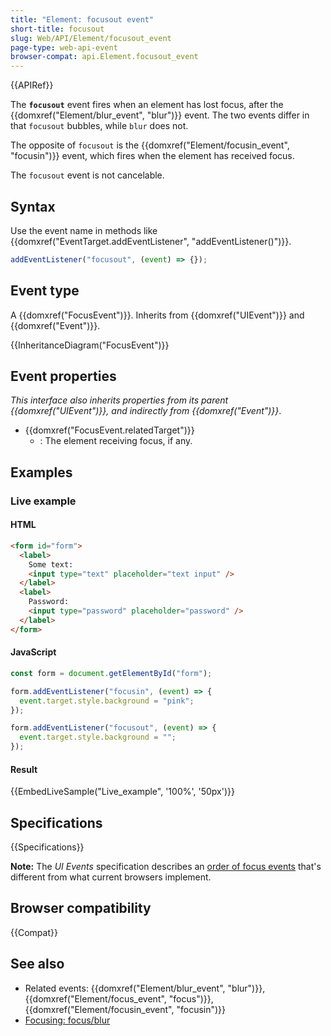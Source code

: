 ```yaml
---
title: "Element: focusout event"
short-title: focusout
slug: Web/API/Element/focusout_event
page-type: web-api-event
browser-compat: api.Element.focusout_event
---
```


{{APIRef}}

The **`focusout`** event fires when an element has lost focus, after the {{domxref("Element/blur_event", "blur")}} event. The two events differ in that `focusout` bubbles, while `blur` does not.

The opposite of `focusout` is the {{domxref("Element/focusin_event", "focusin")}} event, which fires when the element has received focus.

The `focusout` event is not cancelable.

## Syntax

Use the event name in methods like {{domxref("EventTarget.addEventListener", "addEventListener()")}}.

```js
addEventListener("focusout", (event) => {});
```

## Event type

A {{domxref("FocusEvent")}}. Inherits from {{domxref("UIEvent")}} and {{domxref("Event")}}.

{{InheritanceDiagram("FocusEvent")}}

## Event properties

_This interface also inherits properties from its parent {{domxref("UIEvent")}}, and indirectly from {{domxref("Event")}}_.

- {{domxref("FocusEvent.relatedTarget")}}
  - : The element receiving focus, if any.

## Examples

### Live example

#### HTML

```html
<form id="form">
  <label>
    Some text:
    <input type="text" placeholder="text input" />
  </label>
  <label>
    Password:
    <input type="password" placeholder="password" />
  </label>
</form>
```

#### JavaScript

```js
const form = document.getElementById("form");

form.addEventListener("focusin", (event) => {
  event.target.style.background = "pink";
});

form.addEventListener("focusout", (event) => {
  event.target.style.background = "";
});
```

#### Result

{{EmbedLiveSample("Live_example", '100%', '50px')}}

## Specifications

{{Specifications}}

**Note:** The _UI Events_ specification describes an [order of focus events](/en-US/docs/Web/API/FocusEvent#order_of_events) that's different from what current browsers implement.

## Browser compatibility

{{Compat}}

## See also

- Related events: {{domxref("Element/blur_event", "blur")}}, {{domxref("Element/focus_event", "focus")}}, {{domxref("Element/focusin_event", "focusin")}}
- [Focusing: focus/blur](https://javascript.info/focus-blur)
